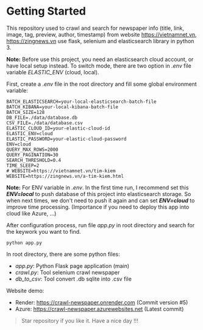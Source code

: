 # Getting Started

This repository used to crawl and search for newspaper info (title, link, image, tag, preview, author, timestamp) from website https://vietnamnet.vn, https://zingnews.vn use flask, selenium and elasticsearch library in python 3.

**Note:** Before use this project, you need an elasticsearch cloud account, or have local setup instead. To switch mode, there are two option in *.env* file variable *ELASTIC_ENV* (cloud, local).

First, create a *.env* file in the root directory and fill some global environment variable:

```
BATCH_ELASTICSEARCH=your-local-elasticsearch-batch-file
BATCH_KIBANA=your-local-kibana-batch-file
BATCH_SIZE=128
DB_FILE=./data/database.db
CSV_FILE=./data/database.csv
ELASTIC_CLOUD_ID=your-elastic-cloud-id
ELASTIC_ENV=cloud
ELASTIC_PASSWORD=your-elastic-cloud-password
ENV=cloud
QUERY_MAX_ROWS=2000
QUERY_PAGINATION=30
SEARCH_THRESHOLD=0.4
TIME_SLEEP=2
# WEBSITE=https://vietnamnet.vn/tim-kiem
WEBSITE=https://zingnews.vn/a-tim-kiem.html
```

**Note:** For ENV variable in *.env*. In the first time run, I recommend set this ***ENV=local*** to push database of this project into elasticsearch storage. So when next times, we don't need to push it again and can set ***ENV=cloud*** to improve time processing. (Importance if you need to deploy this app into cloud like Azure, ...)

After configuration process, run file *app.py* in root directory and search for the keywork you want to find.

```
python app.py
```

In root directory, there are some python files:

- *app.py*: Python Flask page application (main)
- *crawl.py*: Tool selenium crawl newspaper
- *db_to_csv*: Tool convert .db sqlite into .csv file

Website demo:
- Render: https://crawl-newspaper.onrender.com (Commit version #5)
- Azure: https://crawl-newspaper.azurewebsites.net (Latest commit)

> Star repository if you like it. Have a nice day !!!